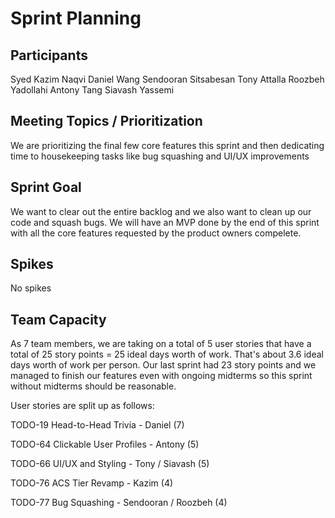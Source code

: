 # Sprint Planning

## Participants

Syed Kazim Naqvi
Daniel Wang
Sendooran Sitsabesan
Tony Attalla
Roozbeh Yadollahi
Antony Tang
Siavash Yassemi

## Meeting Topics / Prioritization

We are prioritizing the final few core features this sprint and then dedicating time to housekeeping tasks like bug squashing and UI/UX improvements

## Sprint Goal

We want to clear out the entire backlog and we also want to clean up our code and squash bugs.
We will have an MVP done by the end of this sprint with all the core features requested by the product owners compelete.

## Spikes

No spikes

## Team Capacity

As 7 team members, we are taking on a total of 5 user stories that have a total of 25 story points = 25 ideal days worth of work.
That's about 3.6 ideal days worth of work per person. Our last sprint had 23 story points and we managed to finish our features even with ongoing midterms so this sprint without midterms should be reasonable.

User stories are split up as follows:

TODO-19 Head-to-Head Trivia - Daniel (7)

TODO-64 Clickable User Profiles - Antony (5)

TODO-66 UI/UX and Styling - Tony / Siavash (5)

TODO-76 ACS Tier Revamp - Kazim (4)

TODO-77 Bug Squashing - Sendooran / Roozbeh (4)
